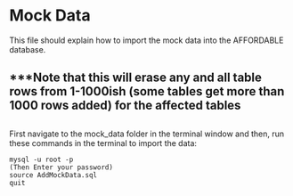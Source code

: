 # Mock Data
This file should explain how to import the mock data into the AFFORDABLE database. 

## ***Note that this will erase any and all table rows from 1-1000ish (some tables get more than 1000 rows added) for the affected tables

##
First navigate to the mock_data folder in the terminal window and then,
run these commands in the terminal to import the data:

```
mysql -u root -p
(Then Enter your password)
source AddMockData.sql
quit
```

